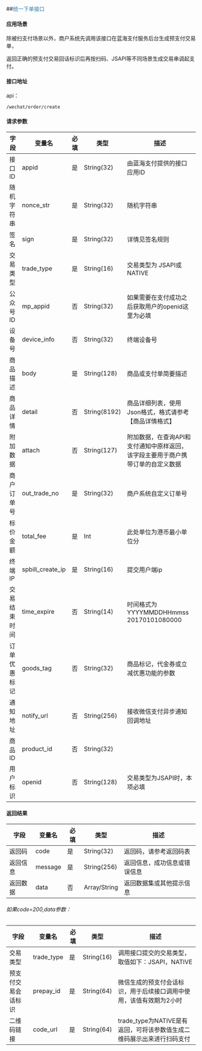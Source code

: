 ##<span style="color:#2b7db0">统一下单接口</span>

#### 应用场景

除被扫支付场景以外，商户系统先调用该接口在蓝海支付服务后台生成预支付交易单，

返回正确的预支付交易回话标识后再按扫码、JSAPI等不同场景生成交易串调起支付。


#### 接口地址

api：

```
/wechat/order/create
```

#### 请求参数

字段|变量名|必填|类型|描述
----|----|----|----|----
接口ID|appid|是|String(32)|由蓝海支付提供的接口应用ID
随机字符串|nonce_str|是|String(32)|随机字符串
签名|sign|是|String(32)|详情见签名规则
交易类型|trade_type|是|String(16)|交易类型为 JSAPI或NATIVE
公众号ID|mp_appid|否|String(32)|如果需要在支付成功之后获取用户的openid这里为必填
设备号|device_info|否|String(32)|终端设备号
商品描述|body|是|String(128)|商品或支付单简要描述
商品详情|detail|否|String(8192)|商品详细列表，使用Json格式，格式请参考【商品详情格式】
附加数据|attach|否|String(127)|附加数据，在查询API和支付通知中原样返回，该字段主要用于商户携带订单的自定义数据
商户订单号|out\_trade_no|是|String(32)|商户系统自定义订单号
标价金额|total_fee|是|Int|此处单位为港币最小单位分
终端IP|spbill\_create\_ip|是|String(16)|提交用户端ip
交易结束时间|time_expire|否|String(14)|时间格式为YYYYMMDDHHmmss  20170101080000
订单优惠标记|goods_tag|否|String(32)|商品标记，代金券或立减优惠功能的参数
通知地址|notify_url|否|String(256)|接收微信支付异步通知回调地址
商品ID|product_id|否|String(32)|
用户标识|openid|否|String(128)|交易类型为JSAPI时，本项必填


#### 返回结果
字段|变量名|必填|类型|描述
----|----|----|----|----
返回码|code|是|String(32)|返回码，请参考返回码表
返回信息|message|是|String(256)|返回信息，成功信息或错误信息
返回数据|data|否|Array/String|返回数据集或其他提示信息
  
###### 如果code=200,data参数：  

字段|变量名|必填|类型|描述
----|----|----|----|----
交易类型|trade_type|是|String(16)|调用接口提交的交易类型，取值如下：JSAPI，NATIVE
预支付交易会话标识|prepay_id|是|String(64)|微信生成的预支付会话标识，用于后续接口调用中使用，该值有效期为2小时
二维码链接|code_url|是|String(64)|trade_type为NATIVE是有返回，可将该参数值生成二维码展示出来进行扫码支付